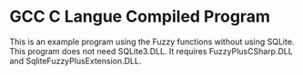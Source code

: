 # GCC C Langue Compiled Program
This is an example program using the Fuzzy functions without using SQLite.
This program does not need SQLite3.DLL.
It requires FuzzyPlusCSharp.DLL and SqliteFuzzyPlusExtension.DLL.

